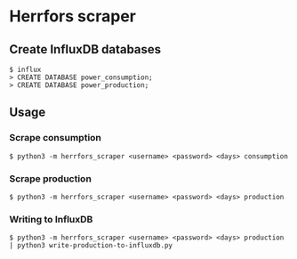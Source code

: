 # Herrfors scraper

## Create InfluxDB databases

```shell
$ influx
> CREATE DATABASE power_consumption;
> CREATE DATABASE power_production;
```

## Usage

### Scrape consumption

```shell
$ python3 -m herrfors_scraper <username> <password> <days> consumption
```

### Scrape production

```shell
$ python3 -m herrfors_scraper <username> <password> <days> production
```

### Writing to InfluxDB

```shell
$ python3 -m herrfors_scraper <username> <password> <days> production | python3 write-production-to-influxdb.py
```
